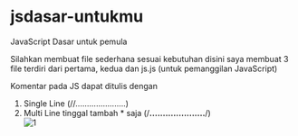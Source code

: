 # jsdasar-untukmu
JavaScript Dasar untuk pemula

Silahkan membuat file sederhana sesuai kebutuhan disini saya membuat 3 file terdiri dari
pertama, kedua dan js.js (untuk pemanggilan JavaScript)

Komentar pada JS dapat ditulis dengan
1. Single Line (//......................)
2. Multi Line tinggal tambah * saja (/**.....................**/)<br>
![1](https://user-images.githubusercontent.com/15622730/220310045-a5edb9e6-633d-43be-8980-07241f8231f1.png)

